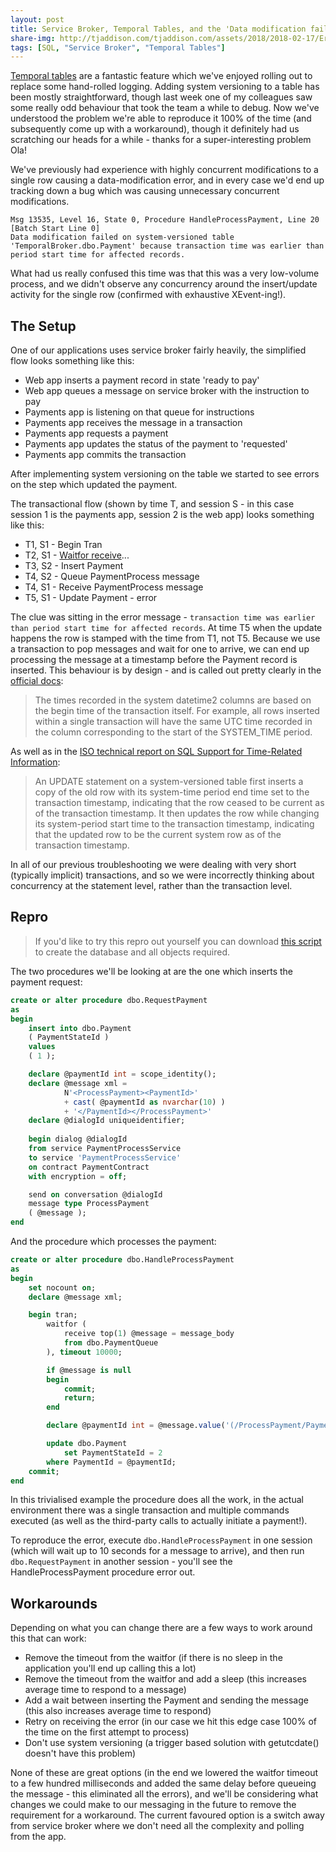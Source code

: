 ```yaml
---
layout: post
title: Service Broker, Temporal Tables, and the 'Data modification failed' error
share-img: http://tjaddison.com/tjaddison.com/assets/2018/2018-02-17/ErrorSlug.png
tags: [SQL, "Service Broker", "Temporal Tables"]
---
```


[Temporal tables](https://docs.microsoft.com/en-us/sql/relational-databases/tables/temporal-tables) are a fantastic feature which we've enjoyed rolling out to replace some hand-rolled logging.  Adding system versioning to a table has been mostly straightforward, though last week one of my colleagues saw some really odd behaviour that took the team a while to debug.  Now we've understood the problem we're able to reproduce it 100% of the time (and subsequently come up with a workaround), though it definitely had us scratching our heads for a while - thanks for a super-interesting problem Ola!

We've previously had experience with highly concurrent modifications to a single row causing a data-modification error, and in every case we'd end up tracking down a bug which was causing unnecessary concurrent modifications.

```
Msg 13535, Level 16, State 0, Procedure HandleProcessPayment, Line 20 [Batch Start Line 0]
Data modification failed on system-versioned table 'TemporalBroker.dbo.Payment' because transaction time was earlier than period start time for affected records.
```

What had us really confused this time was that this was a very low-volume process, and we didn't observe any concurrency around the insert/update activity for the single row (confirmed with exhaustive XEvent-ing!).

## The Setup
One of our applications uses service broker fairly heavily, the simplified flow looks something like this:

- Web app inserts a payment record in state 'ready to pay'
- Web app queues a message on service broker with the instruction to pay
- Payments app is listening on that queue for instructions
- Payments app receives the message in a transaction
- Payments app requests a payment
- Payments app updates the status of the payment to 'requested'
- Payments app commits the transaction

After implementing system versioning on the table we started to see errors on the step which updated the payment.

The transactional flow (shown by time T, and session S - in this case session 1 is the payments app, session 2 is the web app) looks something like this:

- T1, S1 - Begin Tran
- T2, S1 - [Waitfor receive](https://docs.microsoft.com/en-us/sql/t-sql/statements/receive-transact-sql)...
- T3, S2 - Insert Payment
- T4, S2 - Queue PaymentProcess message
- T4, S1 - Receive PaymentProcess message
- T5, S1 - Update Payment - error

The clue was sitting in the error message -  `transaction time was earlier than period start time for affected records`.  At time T5 when the update happens the row is stamped with the time from T1, not T5.  Because we use a transaction to pop messages and wait for one to arrive, we can end up processing the message at a timestamp before the Payment record is inserted.  This behaviour is by design - and is called out pretty clearly in the [official docs](https://docs.microsoft.com/en-us/sql/relational-databases/tables/temporal-tables#how-does-temporal-work):

> The times recorded in the system datetime2 columns are based on the begin time of the transaction itself. For example, all rows inserted within a single transaction will have the same UTC time recorded in the column corresponding to the start of the SYSTEM_TIME period.

As well as in the [ISO technical report on SQL Support for Time-Related Information](http://standards.iso.org/ittf/PubliclyAvailableStandards/c060394_ISO_IEC_TR_19075-2_2015.zip):

>An UPDATE statement on a system-versioned table first inserts a copy of the old row with its system-time period end time set to the transaction timestamp, indicating that the row ceased to be current as of the transaction timestamp. It then updates the row while changing its system-period start time to the transaction timestamp, indicating that the updated row to be the current system row as of the transaction timestamp.

In all of our previous troubleshooting we were dealing with very short (typically implicit) transactions, and so we were incorrectly thinking about concurrency at the statement level, rather than the transaction level.

## Repro
>If you'd like to try this repro out yourself you can download [this script](/tjaddison.com/assets/2018/2018-02-17/createobjects.sql) to create the database and all objects required.

The two procedures we'll be looking at are the one which inserts the payment request:

```sql
create or alter procedure dbo.RequestPayment
as
begin
	insert into dbo.Payment
	( PaymentStateId )
	values
	( 1 );

	declare @paymentId int = scope_identity();
	declare @message xml = 
            N'<ProcessPayment><PaymentId>' 
            + cast( @paymentId as nvarchar(10) ) 
            + '</PaymentId></ProcessPayment>'
	declare @dialogId uniqueidentifier;
	
	begin dialog @dialogId
	from service PaymentProcessService
	to service 'PaymentProcessService'
	on contract PaymentContract
	with encryption = off;

	send on conversation @dialogId
	message type ProcessPayment
	( @message );
end
```

And the procedure which processes the payment:

```sql
create or alter procedure dbo.HandleProcessPayment
as
begin
	set nocount on;
	declare @message xml;

	begin tran;
		waitfor (
			receive top(1) @message = message_body
			from dbo.PaymentQueue
		), timeout 10000;

		if @message is null
		begin
			commit;
			return;
		end

		declare @paymentId int = @message.value('(/ProcessPayment/PaymentId)[1]','int');

		update dbo.Payment
			set PaymentStateId = 2
		where PaymentId = @paymentId;
	commit;
end
```

In this trivialised example the procedure does all the work, in the actual environment there was a single transaction and multiple commands executed (as well as the third-party calls to actually initiate a payment!).

To reproduce the error, execute `dbo.HandleProcessPayment` in one session (which will wait up to 10 seconds for a message to arrive), and then run `dbo.RequestPayment` in another session - you'll see the HandleProcessPayment procedure error out.

## Workarounds

Depending on what you can change there are a few ways to work around this that can work:

- Remove the timeout from the waitfor (if there is no sleep in the application you'll end up calling this a lot)
- Remove the timeout from the waitfor and add a sleep (this increases average time to respond to a message)
- Add a wait between inserting the Payment and sending the message (this also increases average time to respond)
- Retry on receiving the error (in our case we hit this edge case 100% of the time on the first attempt to process)
- Don't use system versioning (a trigger based solution with getutcdate() doesn't have this problem)

None of these are great options (in the end we lowered the waitfor timeout to a few hundred milliseconds and added the same delay before queueing the message - this eliminated all the errors), and we'll be considering what changes we could make to our messaging in the future to remove the requirement for a workaround.  The current favoured option is a switch away from service broker where we don't need all the complexity and polling from the app.